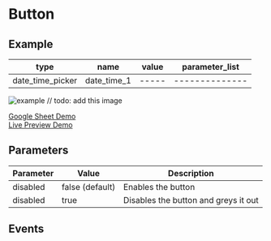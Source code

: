 # Button

## Example

| type             | name          | value | parameter_list |
| ---------------- | ------------  | ----- | -------------- |
| date_time_picker | date_time_1   | ----- | -------------- |	


![example](../assets/images/date-time-picker.png) // todo: add this image

[Google Sheet Demo](https://docs.google.com/spreadsheets/d/1Ff1QbrAKWpENp6QNeHVAw6_7KtkXz6zngRTSKqHMssw/edit?gid=569531329#gid=569531329)   
[Live Preview Demo](https://idems-debug.web.app/template/comp_date_time_picker)

## Parameters

| Parameter             | Value               | Description |
| ---------             | -----------         | --------- |
|disabled	            |false (default)      | Enables the button|
|disabled	            |true                 | Disables the button and greys it out|


## Events


